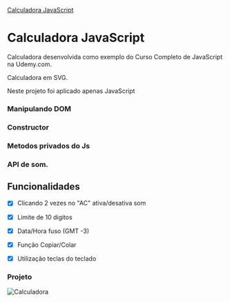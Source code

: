 
<a href="https://calculadora-js-felipeleopoldino.netlify.app/" target="_blank">Calculadora JavaScript</a>

# Calculadora JavaScript

Calculadora desenvolvida como exemplo do Curso Completo de JavaScript na Udemy.com.

Calculadora em SVG. 

Neste projeto foi aplicado apenas JavaScript

### Manipulando DOM

### Constructor

### Metodos privados do Js

### API de som. 

## Funcionalidades

- [x] Clicando 2 vezes no "AC" ativa/desativa som

- [x] Limite de 10 digitos

- [x] Data/Hora fuso (GMT -3) 

- [x] Função Copiar/Colar

- [x] Utilização teclas do teclado



### Projeto
![Calculadora](https://firebasestorage.googleapis.com/v0/b/hcode-com-br.appspot.com/o/calculadora-hcode.jpg?alt=media&token=5406aa3f-b965-401c-9b4e-654609c78b33)
